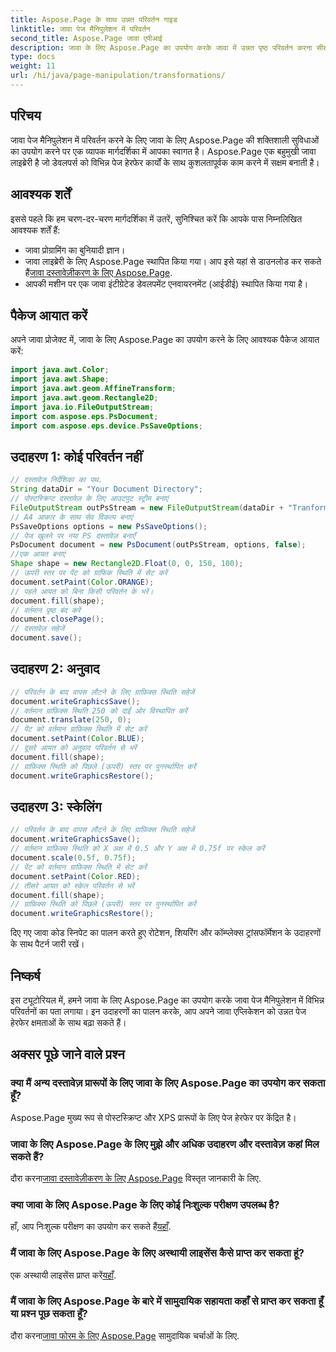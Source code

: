 ```yaml
---
title: Aspose.Page के साथ उन्नत परिवर्तन गाइड
linktitle: जावा पेज मैनिपुलेशन में परिवर्तन
second_title: Aspose.Page जावा एपीआई
description: जावा के लिए Aspose.Page का उपयोग करके जावा में उन्नत पृष्ठ परिवर्तन करना सीखें। शक्तिशाली हेरफेर क्षमताओं के साथ अपने जावा एप्लिकेशन को बेहतर बनाएं।
type: docs
weight: 11
url: /hi/java/page-manipulation/transformations/
---
```

## परिचय
जावा पेज मैनिपुलेशन में परिवर्तन करने के लिए जावा के लिए Aspose.Page की शक्तिशाली सुविधाओं का उपयोग करने पर एक व्यापक मार्गदर्शिका में आपका स्वागत है। Aspose.Page एक बहुमुखी जावा लाइब्रेरी है जो डेवलपर्स को विभिन्न पेज हेरफेर कार्यों के साथ कुशलतापूर्वक काम करने में सक्षम बनाती है।
## आवश्यक शर्तें
इससे पहले कि हम चरण-दर-चरण मार्गदर्शिका में उतरें, सुनिश्चित करें कि आपके पास निम्नलिखित आवश्यक शर्तें हैं:
- जावा प्रोग्रामिंग का बुनियादी ज्ञान।
-  जावा लाइब्रेरी के लिए Aspose.Page स्थापित किया गया। आप इसे यहां से डाउनलोड कर सकते हैं[जावा दस्तावेज़ीकरण के लिए Aspose.Page](https://reference.aspose.com/page/java/).
- आपकी मशीन पर एक जावा इंटीग्रेटेड डेवलपमेंट एनवायरनमेंट (आईडीई) स्थापित किया गया है।
## पैकेज आयात करें
अपने जावा प्रोजेक्ट में, जावा के लिए Aspose.Page का उपयोग करने के लिए आवश्यक पैकेज आयात करें:
```java
import java.awt.Color;
import java.awt.Shape;
import java.awt.geom.AffineTransform;
import java.awt.geom.Rectangle2D;
import java.io.FileOutputStream;
import com.aspose.eps.PsDocument;
import com.aspose.eps.device.PsSaveOptions;

```
## उदाहरण 1: कोई परिवर्तन नहीं
```java
// दस्तावेज़ निर्देशिका का पथ.
String dataDir = "Your Document Directory";
// पोस्टस्क्रिप्ट दस्तावेज़ के लिए आउटपुट स्ट्रीम बनाएं
FileOutputStream outPsStream = new FileOutputStream(dataDir + "Tranformations_outPS.ps");
// A4 आकार के साथ सेव विकल्प बनाएं
PsSaveOptions options = new PsSaveOptions();
// पेज खुलने पर नया PS दस्तावेज़ बनाएँ
PsDocument document = new PsDocument(outPsStream, options, false);
//एक आयत बनाएं
Shape shape = new Rectangle2D.Float(0, 0, 150, 100);
// ऊपरी स्तर पर पेंट को ग्राफिक स्थिति में सेट करें
document.setPaint(Color.ORANGE);
// पहले आयत को बिना किसी परिवर्तन के भरें।
document.fill(shape);
// वर्तमान पृष्ठ बंद करें
document.closePage();
// दस्तावेज़ सहेजें
document.save();
```
## उदाहरण 2: अनुवाद
```java
// परिवर्तन के बाद वापस लौटने के लिए ग्राफ़िक्स स्थिति सहेजें
document.writeGraphicsSave();
// वर्तमान ग्राफ़िक्स स्थिति 250 को दाईं ओर विस्थापित करें
document.translate(250, 0);
// पेंट को वर्तमान ग्राफ़िक्स स्थिति में सेट करें
document.setPaint(Color.BLUE);
// दूसरे आयत को अनुवाद परिवर्तन से भरें
document.fill(shape);
// ग्राफ़िक्स स्थिति को पिछले (ऊपरी) स्तर पर पुनर्स्थापित करें
document.writeGraphicsRestore();
```
## उदाहरण 3: स्केलिंग
```java
// परिवर्तन के बाद वापस लौटने के लिए ग्राफ़िक्स स्थिति सहेजें
document.writeGraphicsSave();
// वर्तमान ग्राफ़िक्स स्थिति को X अक्ष में 0.5 और Y अक्ष में 0.75f पर स्केल करें
document.scale(0.5f, 0.75f);
// पेंट को वर्तमान ग्राफ़िक्स स्थिति में सेट करें
document.setPaint(Color.RED);
// तीसरे आयत को स्केल परिवर्तन से भरें
document.fill(shape);
// ग्राफ़िक्स स्थिति को पिछले (ऊपरी) स्तर पर पुनर्स्थापित करें
document.writeGraphicsRestore();
```
दिए गए जावा कोड स्निपेट का पालन करते हुए रोटेशन, शियरिंग और कॉम्प्लेक्स ट्रांसफॉर्मेशन के उदाहरणों के साथ पैटर्न जारी रखें।
## निष्कर्ष
इस ट्यूटोरियल में, हमने जावा के लिए Aspose.Page का उपयोग करके जावा पेज मैनिपुलेशन में विभिन्न परिवर्तनों का पता लगाया। इन उदाहरणों का पालन करके, आप अपने जावा एप्लिकेशन को उन्नत पेज हेरफेर क्षमताओं के साथ बढ़ा सकते हैं।
## अक्सर पूछे जाने वाले प्रश्न
### क्या मैं अन्य दस्तावेज़ प्रारूपों के लिए जावा के लिए Aspose.Page का उपयोग कर सकता हूँ?
Aspose.Page मुख्य रूप से पोस्टस्क्रिप्ट और XPS प्रारूपों के लिए पेज हेरफेर पर केंद्रित है।
### जावा के लिए Aspose.Page के लिए मुझे और अधिक उदाहरण और दस्तावेज़ कहां मिल सकते हैं?
 दौरा करना[जावा दस्तावेज़ीकरण के लिए Aspose.Page](https://reference.aspose.com/page/java/) विस्तृत जानकारी के लिए.
### क्या जावा के लिए Aspose.Page के लिए कोई निःशुल्क परीक्षण उपलब्ध है?
 हाँ, आप निःशुल्क परीक्षण का उपयोग कर सकते हैं[यहाँ](https://releases.aspose.com/).
### मैं जावा के लिए Aspose.Page के लिए अस्थायी लाइसेंस कैसे प्राप्त कर सकता हूं?
 एक अस्थायी लाइसेंस प्राप्त करें[यहाँ](https://purchase.aspose.com/temporary-license/).
### मैं जावा के लिए Aspose.Page के बारे में सामुदायिक सहायता कहाँ से प्राप्त कर सकता हूँ या प्रश्न पूछ सकता हूँ?
 दौरा करना[जावा फोरम के लिए Aspose.Page](https://forum.aspose.com/c/page/39) सामुदायिक चर्चाओं के लिए.